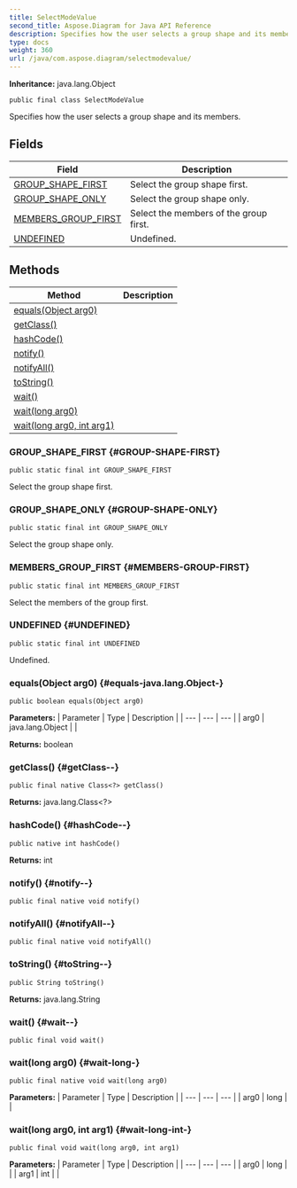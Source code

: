 ```yaml
---
title: SelectModeValue
second_title: Aspose.Diagram for Java API Reference
description: Specifies how the user selects a group shape and its members.
type: docs
weight: 360
url: /java/com.aspose.diagram/selectmodevalue/
---
```


**Inheritance:**
java.lang.Object
```
public final class SelectModeValue
```

Specifies how the user selects a group shape and its members.
## Fields

| Field | Description |
| --- | --- |
| [GROUP_SHAPE_FIRST](#GROUP-SHAPE-FIRST) | Select the group shape first. |
| [GROUP_SHAPE_ONLY](#GROUP-SHAPE-ONLY) | Select the group shape only. |
| [MEMBERS_GROUP_FIRST](#MEMBERS-GROUP-FIRST) | Select the members of the group first. |
| [UNDEFINED](#UNDEFINED) | Undefined. |
## Methods

| Method | Description |
| --- | --- |
| [equals(Object arg0)](#equals-java.lang.Object-) |  |
| [getClass()](#getClass--) |  |
| [hashCode()](#hashCode--) |  |
| [notify()](#notify--) |  |
| [notifyAll()](#notifyAll--) |  |
| [toString()](#toString--) |  |
| [wait()](#wait--) |  |
| [wait(long arg0)](#wait-long-) |  |
| [wait(long arg0, int arg1)](#wait-long-int-) |  |
### GROUP_SHAPE_FIRST {#GROUP-SHAPE-FIRST}
```
public static final int GROUP_SHAPE_FIRST
```


Select the group shape first.

### GROUP_SHAPE_ONLY {#GROUP-SHAPE-ONLY}
```
public static final int GROUP_SHAPE_ONLY
```


Select the group shape only.

### MEMBERS_GROUP_FIRST {#MEMBERS-GROUP-FIRST}
```
public static final int MEMBERS_GROUP_FIRST
```


Select the members of the group first.

### UNDEFINED {#UNDEFINED}
```
public static final int UNDEFINED
```


Undefined.

### equals(Object arg0) {#equals-java.lang.Object-}
```
public boolean equals(Object arg0)
```




**Parameters:**
| Parameter | Type | Description |
| --- | --- | --- |
| arg0 | java.lang.Object |  |

**Returns:**
boolean
### getClass() {#getClass--}
```
public final native Class<?> getClass()
```




**Returns:**
java.lang.Class<?>
### hashCode() {#hashCode--}
```
public native int hashCode()
```




**Returns:**
int
### notify() {#notify--}
```
public final native void notify()
```




### notifyAll() {#notifyAll--}
```
public final native void notifyAll()
```




### toString() {#toString--}
```
public String toString()
```




**Returns:**
java.lang.String
### wait() {#wait--}
```
public final void wait()
```




### wait(long arg0) {#wait-long-}
```
public final native void wait(long arg0)
```




**Parameters:**
| Parameter | Type | Description |
| --- | --- | --- |
| arg0 | long |  |

### wait(long arg0, int arg1) {#wait-long-int-}
```
public final void wait(long arg0, int arg1)
```




**Parameters:**
| Parameter | Type | Description |
| --- | --- | --- |
| arg0 | long |  |
| arg1 | int |  |


